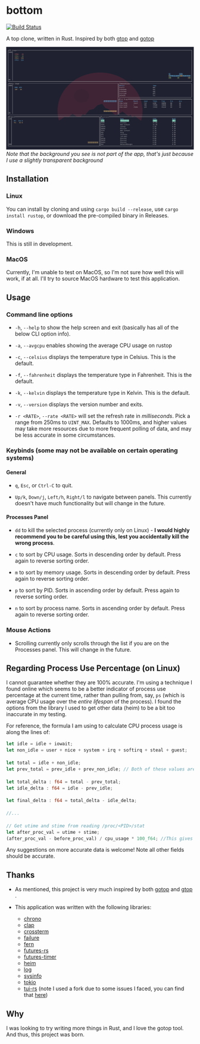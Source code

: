 # bottom

[![Build Status](https://travis-ci.com/ClementTsang/rustop.svg?token=1wvzVgp94E1TZyPNs8JF&branch=master)](https://travis-ci.com/ClementTsang/rustop)

A top clone, written in Rust.  Inspired by both [gtop](https://github.com/aksakalli/gtop) and [gotop](https://github.com/cjbassi/gotop)

![Quick demo recording](assets/recording_1.gif)
*Note that the background you see is not part of the app, that's just because I use a slightly transparent background*

## Installation

### Linux

You can install by cloning and using ``cargo build --release``, use ``cargo install rustop``, or download the pre-compiled binary in Releases.

### Windows

This is still in development.

### MacOS

Currently, I'm unable to test on MacOS, so I'm not sure how well this will work, if at all.  I'll try to source MacOS hardware to test this application.

## Usage

### Command line options

* ``-h``, ``--help`` to show the help screen and exit (basically has all of the below CLI option info).

* ``-a``, ``--avgcpu`` enables showing the average CPU usage on rustop

* ``-c``, ``--celsius`` displays the temperature type in Celsius.  This is the default.

* ``-f``, ``--fahrenheit`` displays the temperature type in Fahrenheit.  This is the default.

* ``-k``, ``--kelvin`` displays the temperature type in Kelvin.  This is the default.

* ``-v``, ``--version`` displays the version number and exits.

* ``-r <RATE>``, ``--rate <RATE>`` will set the refresh rate in *milliseconds*.  Pick a range from 250ms to ``UINT_MAX``.  Defaults to 1000ms, and higher values may take more resources due to more frequent polling of data, and may be less accurate in some circumstances.

### Keybinds (some may not be available on certain operating systems)

#### General

* ``q``, ``Esc``, or ``Ctrl-C`` to quit.

* ``Up/k``, ``Down/j``, ``Left/h``, ``Right/l`` to navigate between panels.  This currently doesn't have much functionality but will change in the future.

#### Processes Panel

* ``dd`` to kill the selected process (currently only on Linux) - **I would highly recommend you to be careful using this, lest you accidentally kill the wrong process**.

* ``c`` to sort by CPU usage.  Sorts in descending order by default.  Press again to reverse sorting order.

* ``m`` to sort by memory usage.  Sorts in descending order by default.  Press again to reverse sorting order.

* ``p`` to sort by PID.  Sorts in ascending order by default.  Press again to reverse sorting order.

* ``n`` to sort by process name.  Sorts in ascending order by default.  Press again to reverse sorting order.

### Mouse Actions

[* Scrolling either scrolls through the list if the panel is a table (Temperature, Disks, Processes), or zooms in and out if it is a chart.]: <>

* Scrolling currently only scrolls through the list if you are on the Processes panel.  This will change in the future.

## Regarding Process Use Percentage (on Linux)

I cannot guarantee whether they are 100% accurate.  I'm using a technique I found online which seems to be a better indicator of process use percentage at the current time, rather than pulling from, say, ``ps`` (which is average CPU usage over the *entire lifespan* of the process).  I found the options from the library I used to get other data (heim) to be a bit too inaccurate in my testing.

For reference, the formula I am using to calculate CPU process usage is along the lines of:

```rust
let idle = idle + iowait;
let non_idle = user + nice + system + irq + softirq + steal + guest;

let total = idle + non_idle;
let prev_total = prev_idle + prev_non_idle; // Both of these values are calculated using the same formula from the previous polling

let total_delta : f64 = total - prev_total;
let idle_delta : f64 = idle - prev_idle;

let final_delta : f64 = total_delta - idle_delta;

//...

// Get utime and stime from reading /proc/<PID>/stat
let after_proc_val = utime + stime;
(after_proc_val - before_proc_val) / cpu_usage * 100_f64; //This gives your use percentage.  before_proc_val comes from the previous polling
```

Any suggestions on more accurate data is welcome!  Note all other fields should be accurate.

## Thanks

* As mentioned, this project is very much inspired by both [gotop](https://github.com/cjbassi/gotop) and [gtop](https://github.com/aksakalli/gtop) .

* This application was written with the following libraries:
  * [chrono](https://github.com/chronotope/chrono)
  * [clap](https://github.com/clap-rs/clap)
  * [crossterm](https://github.com/TimonPost/crossterm)
  * [failure](https://github.com/rust-lang-nursery/failure)
  * [fern](https://github.com/daboross/fern)
  * [futures-rs](https://github.com/rust-lang-nursery/futures-rs)
  * [futures-timer](https://github.com/rustasync/futures-timer)
  * [heim](https://github.com/heim-rs/heim)
  * [log](https://github.com/rust-lang-nursery/log)
  * [sysinfo](https://github.com/GuillaumeGomez/sysinfo)
  * [tokio](https://github.com/tokio-rs/tokio)
  * [tui-rs](https://github.com/fdehau/tui-rs) (note I used a fork due to some issues I faced, you can find that [here](https://github.com/ClementTsang/tui-rs))

## Why

I was looking to try writing more things in Rust, and I love the gotop tool.  And thus, this project was born.
